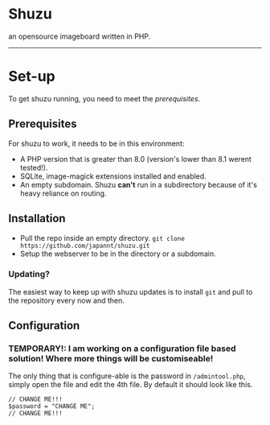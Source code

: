 # Shuzu
an opensource imageboard written in PHP.
___
# Set-up
To get shuzu running, you need to meet the *prerequisites*.

## Prerequisites
For shuzu to work, it needs to be in this environment:
- A PHP version that is greater than 8.0 (version's lower than 8.1 werent tested!).
- SQLite, image-magick extensions installed and enabled.
- An empty subdomain. Shuzu **can't** run in a subdirectory because of it's heavy reliance on routing.

## Installation
 - Pull the repo inside an empty directory. `git clone https://github.com/japannt/shuzu.git`
 - Setup the webserver to be in the directory or a subdomain.

### Updating?
The easiest way to keep up with shuzu updates is to install `git` and pull to the repository every now and then.

## Configuration
### TEMPORARY!: I am working on a configuration file based solution! Where more things will be customiseable!
The only thing that is configure-able is the password in `/admintool.php`, simply open the file and edit the 4th file. By default it should look like this.
```injectablephp
// CHANGE ME!!!
$password = "CHANGE ME";
// CHANGE ME!!!
```